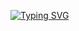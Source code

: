 

[![Typing SVG](https://readme-typing-svg.demolab.com?font=Fira+Code&weight=600&size=35&pause=1000&center=true&vCenter=true&width=750&height=200&lines=Hello+!+I+am+Omar+Faruk;Currently+LEARNING...;JavaScript;React+Js;Node+Js;MongoDB;Express+Js;Next+Js)](https://git.io/typing-svg)
